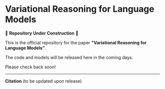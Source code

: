 # Variational Reasoning for Language Models

🚧 **Repository Under Construction** 🚧

This is the official repository for the paper **"Variational Reasoning for Language Models"**.

The code and models will be released here in the coming days.

Please check back soon!

---
**Citation** (to be updated upon release)
